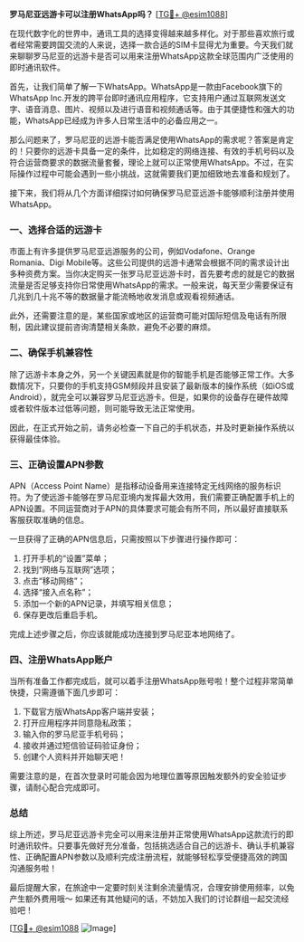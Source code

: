 **罗马尼亚远游卡可以注册WhatsApp吗？** [[TG💪+ @esim1088](https://t.me/s/esim1088)]

在现代数字化的世界中，通讯工具的选择变得越来越多样化。对于那些喜欢旅行或者经常需要跨国交流的人来说，选择一款合适的SIM卡显得尤为重要。今天我们就来聊聊罗马尼亚的远游卡是否可以用来注册WhatsApp这款全球范围内广泛使用的即时通讯软件。

首先，让我们简单了解一下WhatsApp。WhatsApp是一款由Facebook旗下的WhatsApp Inc.开发的跨平台即时通讯应用程序，它支持用户通过互联网发送文字、语音消息、图片、视频以及进行语音和视频通话等。由于其便捷性和强大的功能，WhatsApp已经成为许多人日常生活中的必备应用之一。

那么问题来了，罗马尼亚的远游卡能否满足使用WhatsApp的需求呢？答案是肯定的！只要你的远游卡具备一定的条件，比如稳定的网络连接、有效的手机号码以及符合运营商要求的数据流量套餐，理论上就可以正常使用WhatsApp。不过，在实际操作过程中可能会遇到一些小挑战，这就需要我们更加细致地去准备和规划了。

接下来，我们将从几个方面详细探讨如何确保罗马尼亚远游卡能够顺利注册并使用WhatsApp。

### 一、选择合适的远游卡

市面上有许多提供罗马尼亚远游服务的公司，例如Vodafone、Orange Romania、Digi Mobile等。这些公司提供的远游卡通常会根据不同的需求设计出多种资费方案。当你决定购买一张罗马尼亚远游卡时，首先要考虑的就是它的数据流量是否足够支持你日常使用WhatsApp的需求。一般来说，每天至少需要保证有几兆到几十兆不等的数据量才能流畅地收发消息或观看视频通话。

此外，还需要注意的是，某些国家或地区的运营商可能对国际短信及电话有所限制，因此建议提前咨询清楚相关条款，避免不必要的麻烦。

### 二、确保手机兼容性

除了远游卡本身之外，另一个关键因素就是你的智能手机是否能够正常工作。大多数情况下，只要你的手机支持GSM频段并且安装了最新版本的操作系统（如iOS或Android），就完全可以兼容罗马尼亚远游卡。但是，如果你的设备存在硬件故障或者软件版本过低等问题，则可能导致无法正常使用。

因此，在正式开始之前，请务必检查一下自己的手机状态，并及时更新操作系统以获得最佳体验。

### 三、正确设置APN参数

APN（Access Point Name）是指移动设备用来连接特定无线网络的服务标识符。为了使远游卡能够在罗马尼亚境内发挥最大效用，我们需要正确配置手机上的APN设置。不同运营商对于APN的具体要求可能会有所不同，所以最好直接联系客服获取准确的信息。

一旦获得了正确的APN信息后，只需按照以下步骤进行操作即可：
1. 打开手机的“设置”菜单；
2. 找到“网络与互联网”选项；
3. 点击“移动网络”；
4. 选择“接入点名称”；
5. 添加一个新的APN记录，并填写相关信息；
6. 保存更改后重启手机。

完成上述步骤之后，你应该就能成功连接到罗马尼亚本地网络了。

### 四、注册WhatsApp账户

当所有准备工作都完成后，就可以着手注册WhatsApp账号啦！整个过程非常简单快捷，只需遵循下面几步即可：
1. 下载官方版WhatsApp客户端并安装；
2. 打开应用程序并同意隐私政策；
3. 输入你的罗马尼亚手机号码；
4. 接收并通过短信验证码验证身份；
5. 创建个人资料并开始聊天吧！

需要注意的是，在首次登录时可能会因为地理位置等原因触发额外的安全验证步骤，请耐心配合完成即可。

### 总结

综上所述，罗马尼亚远游卡完全可以用来注册并正常使用WhatsApp这款流行的即时通讯软件。只要事先做好充分准备，包括挑选适合自己的远游卡、确认手机兼容性、正确配置APN参数以及顺利完成注册流程，就能够轻松享受便捷高效的跨国沟通服务啦！

最后提醒大家，在旅途中一定要时刻关注剩余流量情况，合理安排使用频率，以免产生额外费用哦～ 如果还有其他疑问的话，不妨加入我们的讨论群组一起交流经验吧！

[[TG💪+ @esim1088](https://t.me/s/esim1088) ![Image](https://i.postimg.cc/4NQfJmqS/Snipaste-2025-05-13-00-14-12.png)]